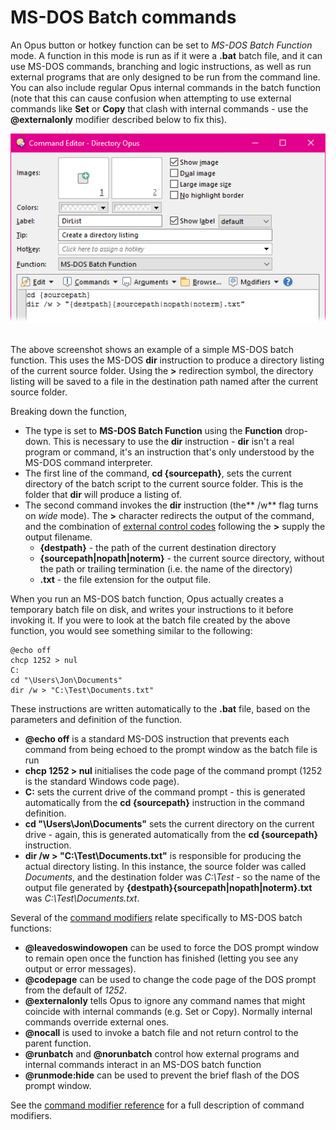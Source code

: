 # MS-DOS Batch commands

An Opus button or hotkey function can be set to *MS-DOS Batch Function* mode. A function in this mode is run as if it were a **.bat** batch file, and it can use MS-DOS commands, branching and logic instructions, as well as run external programs that are only designed to be run from the command line. You can also include regular Opus internal commands in the batch function (note that this can cause confusion when attempting to use external commands like **Set** or **Copy** that clash with internal commands - use the **@externalonly** modifier described below to fix this).

![](/Manual/images/media/dos_batch_function.png) 

The above screenshot shows an example of a simple MS-DOS batch function. This uses the MS-DOS **dir** instruction to produce a directory listing of the current source folder. Using the **\>** redirection symbol, the directory listing will be saved to a file in the destination path named after the current source folder.

Breaking down the function,

- The type is set to **MS-DOS Batch Function** using the **Function** drop-down. This is necessary to use the **dir** instruction - **dir** isn't a real program or command, it's an instruction that's only understood by the MS-DOS command interpreter.
- The first line of the command, **cd {sourcepath}**, sets the current directory of the batch script to the current source folder. This is the folder that **dir** will produce a listing of.
- The second command invokes the **dir** instruction (the\*\* /w\*\* flag turns on *wide* mode). The **\>** character redirects the output of the command, and the combination of [external control codes](/Manual/reference/command_reference/external_control_codes/README.md) following the **\>** supply the output filename.
  - **{destpath}** - the path of the current destination directory
  - **{sourcepath\|nopath\|noterm}** - the current source directory, without the path or trailing termination (i.e. the name of the directory)
  - **.txt** - the file extension for the output file.

When you run an MS-DOS batch function, Opus actually creates a temporary batch file on disk, and writes your instructions to it before invoking it. If you were to look at the batch file created by the above function, you would see something similar to the following:

    @echo off
    chcp 1252 > nul
    C:
    cd "\Users\Jon\Documents"
    dir /w > "C:\Test\Documents.txt"

  
These instructions are written automatically to the **.bat** file, based on the parameters and definition of the function.

- **@echo off** is a standard MS-DOS instruction that prevents each command from being echoed to the prompt window as the batch file is run
- **chcp 1252 \> nul** initialises the code page of the command prompt (1252 is the standard Windows code page).
- **C:** sets the current drive of the command prompt - this is generated automatically from the **cd {sourcepath}** instruction in the command definition.
- **cd "\Users\Jon\Documents"** sets the current directory on the current drive - again, this is generated automatically from the **cd {sourcepath}** instruction.
- **dir /w \> "C:\Test\Documents.txt"** is responsible for producing the actual directory listing. In this instance, the source folder was called *Documents*, and the destination folder was *C:\Test* - so the name of the output file generated by **{destpath}{sourcepath\|nopath\|noterm}.txt** was *C:\Test\Documents.txt*.

Several of the [command modifiers](command_modifiers.md) relate specifically to MS-DOS batch functions:

- **@leavedoswindowopen** can be used to force the DOS prompt window to remain open once the function has finished (letting you see any output or error messages).
- **@codepage** can be used to change the code page of the DOS prompt from the default of *1252*.
- **@externalonly** tells Opus to ignore any command names that might coincide with internal commands (e.g. Set or Copy). Normally internal commands override external ones.
- **@nocall** is used to invoke a batch file and not return control to the parent function.
- **@runbatch** and **@norunbatch** control how external programs and internal commands interact in an MS-DOS batch function
- **@runmode:hide** can be used to prevent the brief flash of the DOS prompt window.

See the [command modifier reference](/Manual/reference/command_reference/command_modifier_reference.md) for a full description of command modifiers.
